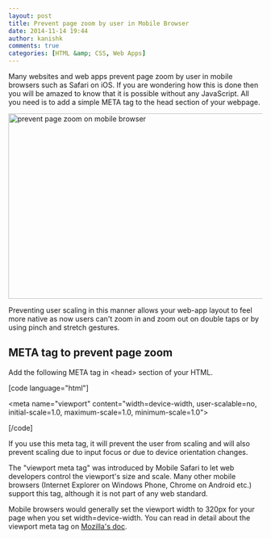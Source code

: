 ```yaml
---
layout: post
title: Prevent page zoom by user in Mobile Browser
date: 2014-11-14 19:44
author: kanishk
comments: true
categories: [HTML &amp; CSS, Web Apps]
---
```

Many websites and web apps prevent page zoom by user in mobile browsers such as Safari on iOS. If you are wondering how this is done then you will be amazed to know that it is possible without any JavaScript. All you need is to add a simple META tag to the head section of your webpage.

<img class="aligncenter wp-image-59 size-full" src="http://codingtips.kanishkkunal.in/wp-content/uploads/sites/11/2014/11/prevent-page-zoom-mobile.jpg" alt="prevent page zoom on mobile browser" width="826" height="367" />

Preventing user scaling in this manner allows your web-app layout to feel more native as now users can't zoom in and zoom out on double taps or by using pinch and stretch gestures.
<h2>META tag to prevent page zoom</h2>
Add the following META tag in &lt;head&gt; section of your HTML.

[code language="html"]

&lt;meta name=&quot;viewport&quot;
      content=&quot;width=device-width, user-scalable=no, initial-scale=1.0, maximum-scale=1.0, minimum-scale=1.0&quot;&gt;

[/code]

If you use this meta tag, it will prevent the user from scaling and will also prevent scaling due to input focus or due to device orientation changes.

The "viewport meta tag" was introduced by Mobile Safari to let web developers control the viewport's size and scale. Many other mobile browsers (Internet Explorer on Windows Phone, Chrome on Android etc.) support this tag, although it is not part of any web standard.

Mobile browsers would generally set the viewport width to 320px for your page when you set width=device-width. You can read in detail about the viewport meta tag on <a href="https://developer.mozilla.org/en-US/docs/Mozilla/Mobile/Viewport_meta_tag" target="_blank">Mozilla's doc</a>.

